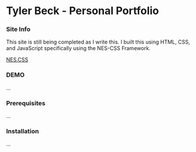 # Tyler Beck - Personal Portfolio

<h3>Site Info</h3>
<p>This site is still being completed as I write this. I built this using HTML, CSS, and JavaScript specifically using the NES-CSS Framework.
  
  <a href="https://nostalgic-css.github.io/NES.css/" target="_blank"> NES.CSS </a>
  
  </p>

<h3>DEMO</h3>
<p>...</p>

<h3>Prerequisites</h3>
<p>...</p>

<h3>Installation</h3>
<p>...</p>




